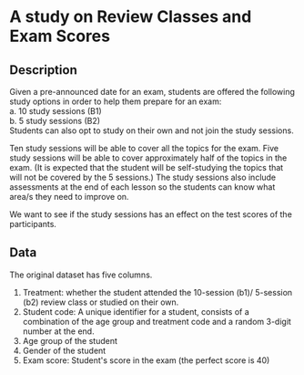 # A study on Review Classes and Exam Scores

## Description

Given a pre-announced date for an exam, students are offered the following study options in order to help them prepare for an exam:<br>
a. 10 study sessions (B1)<br>
b. 5 study sessions (B2)<br>
Students can also opt to study on their own and not join the study sessions.

Ten study sessions will be able to cover all the topics for the exam. Five study sessions will be able to cover approximately half of the topics in the exam. (It is expected that the student will be self-studying the topics that will not be covered by the 5 sessions.) The study sessions also include assessments at the end of each lesson so the students can know what area/s they need to improve on.

We want to see if the study sessions has an effect on the test scores of the participants.

## Data

The original dataset has five columns.
1. Treatment: whether the student attended the 10-session (b1)/ 5-session (b2) review class or studied on their own.
2. Student code: A unique identifier for a student, consists of a combination of the age group and treatment code and a random 3-digit number at the end.
3. Age group of the student
4. Gender of the student
5. Exam score: Student's score in the exam (the perfect score is 40)





